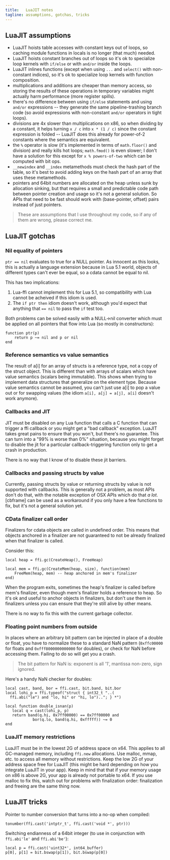 ```yaml
---
title:   LuaJIT notes
tagline: assumptions, gotchas, tricks
---
```


## LuaJIT assumptions

  * LuaJIT hoists table accesses with constant keys  out of loops, so caching
  module functions in locals is no longer (that much) needed.
  * LuaJIT hoists constant branches out of loops so it's ok to specialize
  loop kernels with `if/else` or with `and/or` inside the loops.
  * LuaJIT inlines functions (except when using `...` and `select()` with
  non-constant indices), so it's ok to specialize loop kernels with function
  composition.
  * multiplications and additions are cheaper than memory access, so storing
  the results of these operations in temporary variables might actually harm
  performance (more register spills).
  * there's no difference between using `if/else` statements and using
  `and/or` expressions -- they generate the same pipeline-trashing branch code
  (so avoid expressions with non-constant `and/or` operators in tight loops).
  * divisions are 4x slower than multiplications on x86, so when dividing by
  a constant, it helps turning `x / c` into `x * (1 / c)` since the constant
  expression is folded -- LuaJIT does this already for power-of-2
  constants where the semantics are equivalent.
  * the `%` operator is slow (it's implemented in terms of `math.floor()`
  and division) and really kills hot loops; `math.fmod()` is even slower;
  I don't have a solution for this except for `x % powers-of-two` which
  can be computed with bit ops.
  * `__newindex` and `__index` metamethods must check the hash part of the
  table, so it's best to avoid adding keys on the hash part of an array
  that uses these metamethods.
  * pointers and 64bit numbers are allocated on the heap unless sunk by
  allocation sinking, but that requires a small and predictable code path
  between pointer creation and usage so it's not a general solution.
  So APIs that need to be fast should work with (base-pointer, offset) pairs
  instead of just pointers.

> These are assumptions that I use throughout my code, so if any of them are
wrong, please correct me.

## LuaJIT gotchas

### Nil equality of pointers

`ptr == nil` evaluates to true for a NULL pointer. As innocent as this looks,
this is actually a language extension because in Lua 5.1 world, objects of
different types can't ever be equal, so a cdata cannot be equal to nil.

This has two implications:

1. Lua-ffi cannot implement this for Lua 5.1, so compatibility with Lua
cannot be acheived if this idiom is used.
2. The `if ptr then` idiom doesn't work, although you'd expect that anything
that `== nil` to pass the `if` test too.

Both problems can be solved easily with a NULL->nil converter which must be
applied on all pointers that flow into Lua (so mostly in constructors):

~~~{.lua}
function ptr(p)
	return p ~= nil and p or nil
end
~~~

### Reference semantics vs value semantics

The result of a[i] for an array of structs is a reference type,
not a copy of the struct object. This is different than with arrays
of scalars which have value semantics (scalars being immutable).
This shows when trying to implement data structures that generalize
on the element type. Because value semantics cannot be assumed,
you can't just use a[i] to pop a value out or for swapping values
(the idiom `a[i], a[j] = a[j], a[i]` doesn't work anymore).

### Callbacks and JIT

JIT must be disabled on any Lua function that calls a C function that can
trigger a ffi callback or you might get a "bad callback" exception. LuaJIT
takes great pains to ensure that you won't, but there's no guarantee. This
can turn into a "99% is worse than 0%" situation, because you might forget
to disable the jit for a particular callback-triggering function only to get
a crash in production.

There is no way that I know of to disable these jit barriers.

### Callbacks and passing structs by value

Currently, passing structs by value or returning structs by value is not
supported with callbacks. This is generally not a problem, as most APIs
don't do that, with the notable exception of OSX APIs which do that _a lot_.
[cbframe] can be used as a workaround if you only have a few functions to fix,
but it's not a general solution yet.

### CData finalizer call order

Finalizers for cdata objects are called in undefined order. This means that
objects anchored in a finalizer are not guaranteed to not be already finalized
when that finalizer is called.

Consider this:

~~~{.lua}
local heap = ffi.gc(CreateHeap(), FreeHeap)

local mem = ffi.gc(CreateMem(heap, size), function(mem)
	FreeMem(heap, mem) -- heap anchored in mem's finalizer
end)
~~~

When the program exits, sometimes the heap's finalizer is called before
mem's finalizer, even though mem's finalizer holds a reference to heap.
So it's ok and useful to anchor objects in finalizers, but don't _use_ them
in finalizers unless you can ensure that they're still alive by other means.

There is no way to fix this with the current garbage collector.

### Floating point numbers from outside

In places where an arbitrary bit pattern can be injected in place of a double
or float, you have to normalize these to a standard NaN pattern
(`0xffc00000` for floats and `0xfff8000000000000` for doubles), or check for
NaN before accessing them. Failing to do so will get you a crash.

> The bit pattern for NaN is: exponent is all '1', mantissa non-zero,
sign ignored.

Here's a handy NaN checker for doubles:

~~~{.lua}
local cast, band, bor = ffi.cast, bit.band, bit.bor
local lohi_p = ffi.typeof("struct { int32_t "..(
  ffi.abi("le") and "lo, hi" or "hi, lo").."; } *")

local function double_isnan(p)
   local q = cast(lohi_p, p)
   return band(q.hi, 0x7ff00000) == 0x7ff00000 and
	        bor(q.lo, band(q.hi, 0xfffff)) ~= 0
end
~~~

### LuaJIT memory restrictions

LuaJIT must be in the lowest 2G of address space on x64. This applies to all
GC-managed memory, including `ffi.new` allocations. Use malloc, mmap, etc.
to access all memory without restrictions. Keep the low 2G of your address
space free for LuaJIT (this might be hard depending on how you integrate
LuaJIT in your app). Keep in mind that that if your memory usage on x86 is
above 2G, your app is already not portable to x64. If you use malloc to fix
this, watch out for problems with finalization order: finalization and
freeing are the same thing now.

## LuaJIT tricks

Pointer to number conversion that turns into a no-op when compiled:

	tonumber(ffi.cast('intptr_t', ffi.cast('void *', ptr)))

Switching endianness of a 64bit integer (to use in conjunction with
`ffi.abi'le'` and `ffi.abi'be'`):

	local p = ffi.cast('uint32*', int64_buffer)
	p[0], p[1] = bit.bswap(p[1]), bit.bswap(p[0])
